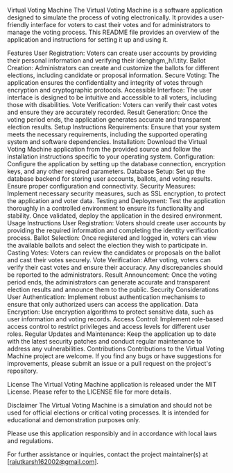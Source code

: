 Virtual Voting Machine
The Virtual Voting Machine is a software application designed to simulate the process of voting electronically. It provides a user-friendly interface for voters to cast their votes and for administrators to manage the voting process. This README file provides an overview of the application and instructions for setting it up and using it.

Features
User Registration: Voters can create user accounts by providing their personal information and verifying their idenghgm,,h/l.tity.
Ballot Creation: Administrators can create and customize the ballots for different elections, including candidate or proposal information.
Secure Voting: The application ensures the confidentiality and integrity of votes through encryption and cryptographic protocols.
Accessible Interface: The user interface is designed to be intuitive and accessible to all voters, including those with disabilities.
Vote Verification: Voters can verify their cast votes and ensure they are accurately recorded.
Result Generation: Once the voting period ends, the application generates accurate and transparent election results.
Setup Instructions
Requirements: Ensure that your system meets the necessary requirements, including the supported operating system and software dependencies.
Installation: Download the Virtual Voting Machine application from the provided source and follow the installation instructions specific to your operating system.
Configuration: Configure the application by setting up the database connection, encryption keys, and any other required parameters.
Database Setup: Set up the database backend for storing user accounts, ballots, and voting results. Ensure proper configuration and connectivity.
Security Measures: Implement necessary security measures, such as SSL encryption, to protect the application and voter data.
Testing and Deployment: Test the application thoroughly in a controlled environment to ensure its functionality and stability. Once validated, deploy the application in the desired environment.
Usage Instructions
User Registration: Voters should create user accounts by providing the required information and completing the identity verification process.
Ballot Selection: Once registered and logged in, voters can view the available ballots and select the election they wish to participate in.
Casting Votes: Voters can review the candidates or proposals on the ballot and cast their votes securely.
Vote Verification: After voting, voters can verify their cast votes and ensure their accuracy. Any discrepancies should be reported to the administrators.
Result Announcement: Once the voting period ends, the administrators can generate accurate and transparent election results and announce them to the public.
Security Considerations
User Authentication: Implement robust authentication mechanisms to ensure that only authorized users can access the application.
Data Encryption: Use encryption algorithms to protect sensitive data, such as user information and voting records.
Access Control: Implement role-based access control to restrict privileges and access levels for different user roles.
Regular Updates and Maintenance: Keep the application up to date with the latest security patches and conduct regular maintenance to address any vulnerabilities.
Contributions
Contributions to the Virtual Voting Machine project are welcome. If you find any bugs or have suggestions for improvements, please submit an issue or a pull request on the project's repository.

License
The Virtual Voting Machine application is released under the MIT License. Please refer to the LICENSE file for more details.

Disclaimer
The Virtual Voting Machine is a simulation and should not be used for official elections or critical voting processes. It is intended for educational and demonstration purposes only.

Please use this application responsibly and in accordance with local laws and regulations.

For further assistance or inquiries, contact the project maintainer(s) at [raiutkarsh162002@gmail.com].
